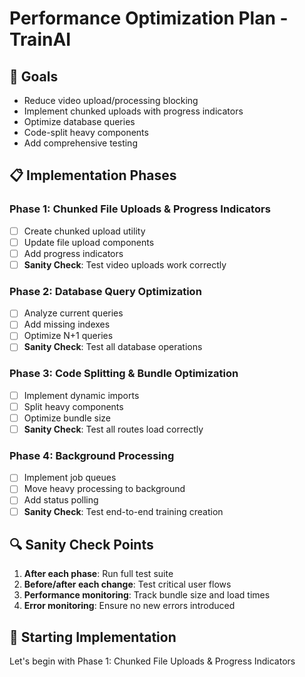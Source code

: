 # Performance Optimization Plan - TrainAI

## 🎯 **Goals**
- Reduce video upload/processing blocking
- Implement chunked uploads with progress indicators
- Optimize database queries
- Code-split heavy components
- Add comprehensive testing

## 📋 **Implementation Phases**

### **Phase 1: Chunked File Uploads & Progress Indicators**
- [ ] Create chunked upload utility
- [ ] Update file upload components
- [ ] Add progress indicators
- [ ] **Sanity Check**: Test video uploads work correctly

### **Phase 2: Database Query Optimization**
- [ ] Analyze current queries
- [ ] Add missing indexes
- [ ] Optimize N+1 queries
- [ ] **Sanity Check**: Test all database operations

### **Phase 3: Code Splitting & Bundle Optimization**
- [ ] Implement dynamic imports
- [ ] Split heavy components
- [ ] Optimize bundle size
- [ ] **Sanity Check**: Test all routes load correctly

### **Phase 4: Background Processing**
- [ ] Implement job queues
- [ ] Move heavy processing to background
- [ ] Add status polling
- [ ] **Sanity Check**: Test end-to-end training creation

## 🔍 **Sanity Check Points**
1. **After each phase**: Run full test suite
2. **Before/after each change**: Test critical user flows
3. **Performance monitoring**: Track bundle size and load times
4. **Error monitoring**: Ensure no new errors introduced

## 🚀 **Starting Implementation**
Let's begin with Phase 1: Chunked File Uploads & Progress Indicators
